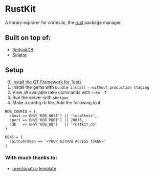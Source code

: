 RustKit
=======

A library explorer for crates.io, the [rust](https://github.com/rust-lang/rust) package manager.

## Built on top of:
 - [RethinkDB](http://rethinkdb.com/)
 - [Sinatra](http://www.sinatrarb.com/)

Setup
-----
0. [Install the QT Framework for Tests](https://github.com/thoughtbot/capybara-webkit/wiki/Installing-Qt-and-compiling-capybara-webkit)
1. Install the gems with ```bundle install --without production staging```
2. View all available rake commands with ```rake -T```
3. Run the server with ```shotgun```
4. Make a config.rb file. Add the following to it:
```
RDB_CONFIG = {
  :host => ENV['RDB_HOST'] || 'localhost',
  :port => ENV['RDB_PORT'] || 28015,
  :db   => ENV['RDB_DB']   || 'rustkit_db'
}

KEYS = {
  :GithubToken => '<YOUR GITHUB ACCESS TOKEN>'
}
```

### With much thanks to:

 - [oren/sinatra-template](https://github.com/oren/sinatra-template)
